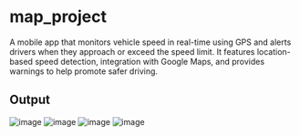 # map_project

A mobile app that monitors vehicle speed in real-time using GPS and alerts drivers when they approach or exceed the speed limit. It features location-based speed detection, integration with Google Maps, and provides warnings to help promote safer driving.

## Output
![image](https://github.com/user-attachments/assets/7ef89fc0-9cdb-4ac4-9b55-233fdd917ddd) ![image](https://github.com/user-attachments/assets/3821ba78-8271-4d30-b56a-c203d80c68d0)
![image](https://github.com/user-attachments/assets/a2c16242-2fa6-48cb-a5b5-cd7de61beb9d) ![image](https://github.com/user-attachments/assets/14220a9b-1c35-43d6-b8c3-152f1ea21d48)
